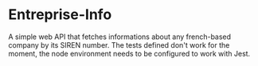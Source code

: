 # Entreprise-Info
A simple web API that fetches informations about any french-based company by its SIREN number.
The tests defined don't work for the moment, the node environment needs to be configured to work with Jest.
